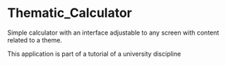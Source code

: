 # Thematic_Calculator
Simple calculator with an interface adjustable to any screen with content related to a theme.

This application is part of a tutorial of a university discipline
